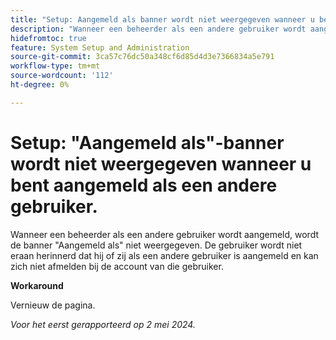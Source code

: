```yaml
---
title: "Setup: Aangemeld als banner wordt niet weergegeven wanneer u bent aangemeld als een andere gebruiker."
description: "Wanneer een beheerder als een andere gebruiker wordt aangemeld, wordt het programma Aangemeld als banner niet weergegeven. De gebruiker wordt niet eraan herinnerd dat hij of zij als een andere gebruiker is aangemeld en kan zich niet afmelden bij de account van die gebruiker."
hidefromtoc: true
feature: System Setup and Administration
source-git-commit: 3ca57c76dc50a348cf6d85d4d3e7366834a5e791
workflow-type: tm+mt
source-wordcount: '112'
ht-degree: 0%

---
```



# Setup: &quot;Aangemeld als&quot;-banner wordt niet weergegeven wanneer u bent aangemeld als een andere gebruiker.

Wanneer een beheerder als een andere gebruiker wordt aangemeld, wordt de banner &quot;Aangemeld als&quot; niet weergegeven. De gebruiker wordt niet eraan herinnerd dat hij of zij als een andere gebruiker is aangemeld en kan zich niet afmelden bij de account van die gebruiker.

**Workaround**

Vernieuw de pagina.

_Voor het eerst gerapporteerd op 2 mei 2024._
